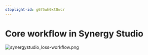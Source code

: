 ```yaml
---
stoplight-id: g675wh0xt8wcr
---
```


# Core workflow in Synergy Studio

![synergystudio_loss-workflow.png](synergystudio_loss-workflow.png)
